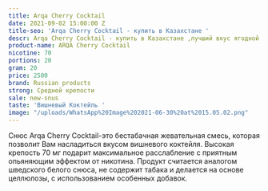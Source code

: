 ```yaml
---
title: Arqa Cherry Cocktail
date: 2021-09-02 15:00:00 Z
title-seo: 'Arqa Cherry Cocktail - купить в Казахстане '
descr: Arqa Cherry Cocktail - купить в Казахстане ,лучший вкус ягодной арки
product-name: ARQA Cherry Cocktail
nicotine: 70
portions: 20
gram: 20
price: 2500
brand: Russian products
strong: Средней крепости
sale: new-snus
taste: 'Вишневый Коктейль '
image: "/uploads/WhatsApp%20Image%202021-06-30%20at%2015.05.02.png"
---
```


Снюс Arqa Cherry Cocktail-это бестабачная жевательная смесь, которая позволит Вам насладиться вкусом вишневого коктейля.
Высокая крепость 70 мг подарит максимальное расслабление с приятным опьяняющим эффектом от никотина.
Продукт считается аналогом шведского белого снюса, не содержит табака и делается на основе целлюлозы, с использованием особенных добавок.